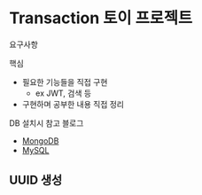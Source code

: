 # Transaction 토이 프로젝트

요구사항

핵심

- 필요한 기능들을 직접 구현
  - ex JWT, 검색 등
- 구현하며 공부한 내용 직접 정리

DB 설치시 참고 블로그

- [MongoDB](https://blog.naver.com/sudoku1/223050233311)
- [MySQL](https://hongong.hanbit.co.kr/mysql-%EB%8B%A4%EC%9A%B4%EB%A1%9C%EB%93%9C-%EB%B0%8F-%EC%84%A4%EC%B9%98%ED%95%98%EA%B8%B0mysql-community-8-0/)

## UUID 생성

